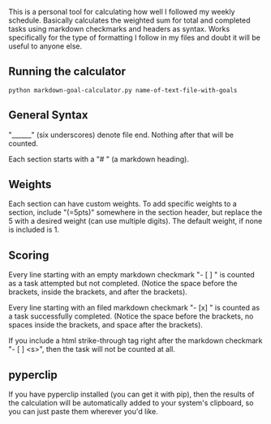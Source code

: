 This is a personal tool for calculating how well I followed my weekly schedule.
Basically calculates the weighted sum for total and completed tasks using markdown checkmarks and headers as syntax. 
Works specifically for the type of formatting I follow in my files and doubt it will be useful to anyone else.

## Running the calculator
`python markdown-goal-calculator.py name-of-text-file-with-goals`

## General Syntax
"______" (six underscores) denote file end. Nothing after that will be counted.

Each section starts with a "# " (a markdown heading).

## Weights
Each section can have custom weights.
To add specific weights to a section, include "(=5pts)" somewhere in the section header,
but replace the 5 with a desired weight (can use multiple digits).
The default weight, if none is included is 1.

## Scoring
Every line starting with an empty markdown checkmark "- [ ] " is counted as a task attempted
but not completed. (Notice the space before the brackets, inside the brackets, and after the brackets).

Every line starting with an filed markdown checkmark "- [x] " is counted as a task successfully completed.
(Notice the space before the brackets, no spaces inside the brackets, and space after the brackets).

If you include a html strike-through tag right after the markdown checkmark "- [ ] \<s>",
then the task will not be counted at all.

## pyperclip
If you have pyperclip installed (you can get it with pip), then the results of the calculation will be automatically
added to your system's clipboard, so you can just paste them wherever you'd like.
